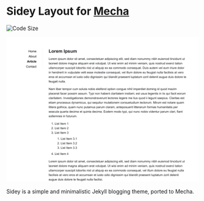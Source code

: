 Sidey Layout for [Mecha](https://github.com/mecha-cms/mecha)
============================================================

![Code Size](https://img.shields.io/github/languages/code-size/mecha-cms/y.sidey?color=%23444&style=for-the-badge)

![Sidey](index.png)

Sidey is a simple and minimalistic Jekyll blogging theme, ported to Mecha.